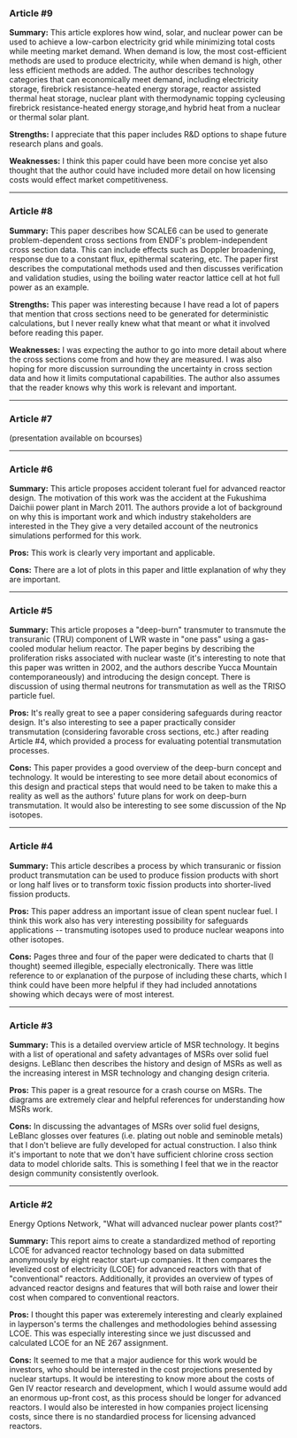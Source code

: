 ### Article #9

**Summary:**
This article explores how wind, solar, and nuclear power can be used to achieve a low-carbon electricity grid while minimizing total costs while meeting market demand.
When demand is low, the most cost-efficient methods are used to produce electricity, while when demand is high, other less efficient methods are added.
The author describes technology categories that can economically meet demand, including electricity storage, firebrick resistance-heated energy storage, reactor assisted thermal heat storage, nuclear plant with thermodynamic topping cycleusing firebrick resistance-heated energy storage,and hybrid heat from a nuclear or thermal solar plant.

**Strengths:**
I appreciate that this paper includes R&D options to shape future research plans and goals.

**Weaknesses:**
I think this paper could have been more concise yet also thought that the author could have included more detail on how licensing costs would effect market competitiveness.

***
### Article #8

**Summary:**
This paper describes how SCALE6 can be used to generate problem-dependent cross sections from ENDF's problem-independent cross section data.
This can include effects such as Doppler broadening, response due to a constant flux, epithermal scatering, etc.
The paper first describes the computational methods used and then discusses verification and validation studies, using the boiling water reactor lattice cell at hot full power as an example.

**Strengths:**
This paper was interesting because I have read a lot of papers that mention that cross sections need to be generated for deterministic calculations, but I never really knew what that meant or what it involved before reading this paper.

**Weaknesses:**
I was expecting the author to go into more detail about where the cross sections come from and how they are measured.
I was also hoping for more discussion surrounding the uncertainty in cross section data and how it limits computational capabilities.
The author also assumes that the reader knows why this work is relevant and important.

***
### Article #7

(presentation available on bcourses)

***
### Article #6

**Summary:**
This article proposes accident tolerant fuel for advanced reactor design.
The motivation of this work was the accident at the Fukushima Daichii power plant in March 2011.
The authors provide a lot of background on why this is important work and which industry stakeholders are interested in the 
They give a very detailed account of the neutronics simulations performed for this work.

**Pros:**
This work is clearly very important and applicable.

**Cons:**
There are a lot of plots in this paper and little explanation of why they are important.

***
### Article #5

**Summary:**
This article proposes a "deep-burn" transmuter to transmute the transuranic (TRU) component of LWR waste in "one pass" using a gas-cooled modular helium reactor.
The paper begins by describing the proliferation risks associated with nuclear waste (it's interesting to note that this paper was written in 2002, and the authors describe Yucca Mountain contemporaneously) and introducing the design concept.
There is discussion of using thermal neutrons for transmutation as well as the TRISO particle fuel.

**Pros:**
It's really great to see a paper considering safeguards during reactor design.
It's also interesting to see a paper practically consider transmutation (considering favorable cross sections, etc.) after reading Article #4, which provided a process for evaluating potential transmutation processes.

**Cons:**
This paper provides a good overview of the deep-burn concept and technology.
It would be interesting to see more detail about economics of this design and practical steps that would need to be taken to make this a reality as well as the authors' future plans for work on deep-burn transmutation.
It would also be interesting to see some discussion of the Np isotopes.

***
### Article #4

**Summary:**
This article describes a process by which transuranic or fission product transmutation can be used to produce fission products with short or long half lives or to transform toxic fission products into shorter-lived fission products.

**Pros:**
This paper address an important issue of clean spent nuclear fuel.
I think this work also has very interesting possibility for safeguards applications -- transmuting isotopes used to produce nuclear weapons into other isotopes.

**Cons:**
Pages three and four of the paper were dedicated to charts that (I thought) seemed illegible, especially electronically.
There was little reference to or explanation of the purpose of including these charts, which I think could have been more helpful if they had included annotations showing which decays were of most interest.

***
### Article #3

**Summary:**
This is a detailed overview article of MSR technology.
It begins with a list of operational and safety advantages of MSRs over solid fuel designs.
LeBlanc then describes the history and design of MSRs as well as the increasing interest in MSR technology and changing design criteria.

**Pros:**
This paper is a great resource for a crash course on MSRs.
The diagrams are extremely clear and helpful references for understanding how MSRs work.

**Cons:**
In discussing the advantages of MSRs over solid fuel designs, LeBlanc glosses over features (i.e. plating out noble and seminoble metals) that I don't believe are fully developed for actual construction.
I also think it's important to note that we don't have sufficient chlorine cross section data to model chloride salts.
This is something I feel that we in the reactor design community consistently overlook.

***
### Article #2
Energy Options Network, "What will advanced nuclear power plants cost?"

**Summary:**
This report aims to create a standardized method of reporting LCOE for advanced reactor technology based on data submitted anonymously by eight reactor start-up companies.
It then compares the levelized cost of electricity (LCOE) for advanced reactors with that of "conventional" reactors.
Additionally, it provides an overview of types of advanced reactor designs and features that will both raise and lower their cost when compared to conventional reactors.

**Pros:**
I thought this paper was exteremely interesting and clearly explained in layperson's terms the challenges and methodologies behind assessing LCOE.
This was especially interesting since we just discussed and calculated LCOE for an NE 267 assignment.

**Cons:**
It seemed to me that a major audience for this work would be investors, who should be interested in the cost projections presented by nuclear startups.
It would be interesting to know more about the costs of Gen IV reactor research and development, which I would assume would add an enormous up-front cost, as this process should be longer for advanced reactors.
I would also be interested in how companies project licensing costs, since there is no standardied process for licensing advanced reactors.
